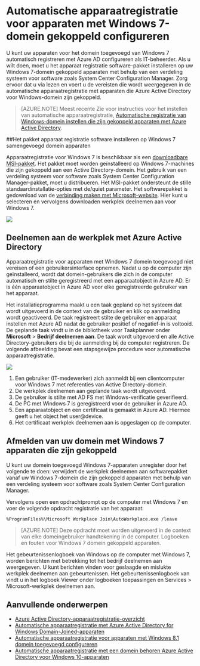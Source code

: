 <properties
    pageTitle="# Automatische apparaatregistratie voor apparaten met Windows 7-domein gekoppeld configureren | Microsoft Azure"
    description="Stappen voor het configureren van uw domein met Windows 7 gekoppeld apparaten automatisch met Azure AD kunnen registreren. en stappen voor het implementeren van het apparaat registratie software-pakket naar uw domein met Windows 7-apparaten met behulp van een verdeling systeem voor software zoals System Center Configuration Manager die zijn gekoppeld."
    services="active-directory"
    documentationCenter=""
    authors="femila"
    manager="swadhwa"
    editor=""/>

<tags
    ms.service="active-directory"
    ms.workload="identity"
    ms.tgt_pltfrm="na"
    ms.devlang="na"
    ms.topic="article"
    ms.date="09/21/2016"
    ms.author="MarkVi"/>

# <a name="configure-automatic-device-registration-for-windows-7-domain-joined-devices"></a>Automatische apparaatregistratie voor apparaten met Windows 7-domein gekoppeld configureren

U kunt uw apparaten voor het domein toegevoegd van Windows 7 automatisch registreren met Azure AD configureren als IT-beheerder. Als u wilt doen, moet u het apparaat registratie software-pakket installeren op uw Windows 7-domein gekoppeld apparaten met behulp van een verdeling systeem voor software zoals System Center Configuration Manager. Zorg ervoor dat u via lezen en voert u de vereisten die wordt weergegeven in de automatische apparaatregistratie met apparaten die Azure Active Directory voor Windows-domein zijn gekoppeld.

>[AZURE.NOTE]
 Meest recente Zie voor instructies voor het instellen van automatische apparaatregistratie, [Automatische registratie van Windows-domein instellen die zijn gekoppeld apparaten met Azure Active Directory](active-directory-conditional-access-automatic-device-registration-setup.md).

##<a name="installing-the-device-registration-software-package-on-windows-7-domain-joined-devices"></a>Het pakket apparaat registratie software installeren op Windows 7 samengevoegd domein apparaten

Apparaatregistratie voor Windows 7 is beschikbaar als een [downloadbare MSI-pakket](https://connect.microsoft.com/site1164). Het pakket moet worden geïnstalleerd op Windows 7-machines die zijn gekoppeld aan een Active Directory-domein. Het gebruik van een verdeling systeem voor software zoals System Center Configuration Manager-pakket, moet u distribueren. Het MSI-pakket ondersteunt de stille standaardinstallatie-opties met de/quiet parameter.
Het softwarepakket is gedownload van de [verbinding maken met Microsoft-website](https://connect.microsoft.com/site1164). Hier kunt u selecteren en vervolgens downloaden werkplek deelnemen aan voor Windows 7.

![](./media/active-directory-conditional-access/device-registration-process-windows7.gif)

## <a name="workplace-join-with-azure-active-directory"></a>Deelnemen aan de werkplek met Azure Active Directory
Apparaatregistratie voor apparaten met Windows 7 domein toegevoegd niet vereisen of een gebruikersinterface opnemen. Nadat u op de computer zijn geïnstalleerd, wordt dat domein-gebruikers die zich in de computer automatisch en stilte geregistreerd met een apparaatobject in Azure AD. Er is één apparaatobject in Azure AD voor elke geregistreerde gebruiker van het apparaat.

Het installatieprogramma maakt u een taak gepland op het systeem dat wordt uitgevoerd in de context van de gebruiker en klik op aanmelding wordt geactiveerd. De taak registreert stilte de gebruiker en apparaat instellen met Azure AD nadat de gebruiker positief of negatief-in is voltooid.
De geplande taak vindt u in de bibliotheek voor Taakplanner onder **Microsoft** > **Bedrijf deelnemen aan**.
De taak wordt uitgevoerd en alle Active Directory-gebruikers die bij de aanmelding bij de computer registreren.
De volgende afbeelding bevat een stapsgewijze procedure voor automatische apparaatregistratie.

![](./media/active-directory-conditional-access/automatic-device-registration-windows7.png)

1. Een gebruiker (IT-medewerker) zich aanmeldt bij een clientcomputer voor Windows 7 met referenties van Active Directory-domein.
1. De werkplek deelnemen aan geplande taak wordt uitgevoerd.
1. De gebruiker is stilte met AD FS met Windows-verificatie geverifieerd.
1. De PC met Windows 7 is geregistreerd voor de gebruiker in Azure AD.
1. Een apparaatobject en een certificaat is gemaakt in Azure AD. Hiermee geeft u het object het user@device.
1. Het certificaat werkplek deelnemen aan is opgeslagen op de computer.

## <a name="unregistering-your-windows-7-domain-joined-devices"></a>Afmelden van uw domein met Windows 7 apparaten die zijn gekoppeld

U kunt uw domein toegevoegd Windows 7-apparaten unregister door het volgende te doen: verwijdert de werkplek deelnemen aan softwarepakket vanaf uw Windows 7-domein die zijn gekoppeld apparaten met behulp van een verdeling systeem voor software zoals System Center Configuration Manager.

Vervolgens open een opdrachtprompt op de computer met Windows 7 en voer de volgende opdracht registratie van het apparaat:

    %ProgramFiles%\Microsoft Workplace Join\AutoWorkplace.exe /leave

>[AZURE.NOTE]
>Deze opdracht moet worden uitgevoerd in de context van elke domeingebruiker handtekening in de computer.
Logboeken en fouten voor Windows 7 domein gekoppeld apparaten.

Het gebeurtenissenlogboek van Windows op de computer met Windows 7, worden berichten met betrekking tot het bedrijf deelnemen aan weergegeven. U kunt berichten vinden voor geslaagde en mislukte werkplek deelnemen aan gebeurtenissen. Het gebeurtenissenlogboek van vindt u in het logboek Viewer onder logboeken toepassingen en Services > Microsoft-werkplek deelnemen aan.

## <a name="additional-topics"></a>Aanvullende onderwerpen

- [Azure Active Directory-apparaatregistratie-overzicht](active-directory-conditional-access-device-registration-overview.md)
- [Automatische apparaatregistratie met Azure Active Directory for Windows Domain-Joined-apparaten](active-directory-conditional-access-automatic-device-registration.md)
- [Automatische apparaatregistratie voor apparaten met Windows 8.1 domein toegevoegd configureren](active-directory-conditional-access-automatic-device-registration-windows-8-1.md)
- [Automatische apparaatregistratie met een domein behoren Azure Active Directory voor Windows 10-apparaten](active-directory-azureadjoin-devices-group-policy.md)

